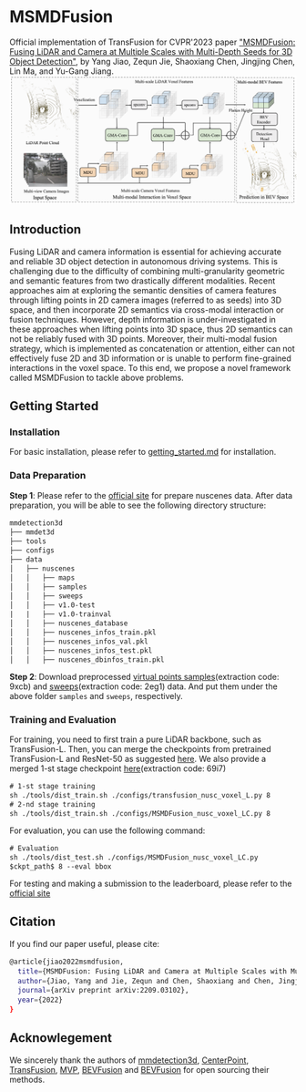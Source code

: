 # MSMDFusion

Official implementation of TransFusion for CVPR'2023 paper ["MSMDFusion: Fusing LiDAR and Camera at Multiple Scales with Multi-Depth Seeds for 3D Object Detection"](https://arxiv.org/abs/2209.03102), by Yang Jiao, Zequn Jie, Shaoxiang Chen, Jingjing Chen, Lin Ma, and Yu-Gang Jiang.
![MSMDFusion framework](https://github.com/SxJyJay/MSMDFusion/blob/main/MSMD-Framework.png)


## Introduction

Fusing LiDAR and camera information is essential for achieving accurate and reliable 3D object detection in autonomous driving systems. This is challenging due to the difficulty of combining multi-granularity geometric and semantic features from two drastically different modalities. Recent approaches aim at exploring the semantic densities of camera features through lifting points in 2D camera images (referred to as seeds) into 3D space, and then incorporate 2D semantics via cross-modal interaction or fusion techniques. However, depth information is under-investigated in these approaches when lifting points into 3D space, thus 2D semantics can not be reliably fused with 3D points. Moreover, their multi-modal fusion strategy, which is implemented as concatenation or attention, either can not effectively fuse 2D and 3D information or is unable to perform fine-grained interactions in the voxel space. To this end, we propose a novel framework called MSMDFusion to tackle above problems.


## Getting Started

### Installation

For basic installation, please refer to [getting_started.md](docs/getting_started.md) for installation.

### Data Preparation

**Step 1**: Please refer to the [official site](https://github.com/ADLab-AutoDrive/BEVFusion/blob/main/docs/getting_started.md) for prepare nuscenes data. After data preparation, you will be able to see the following directory structure:
```
mmdetection3d
├── mmdet3d
├── tools
├── configs
├── data
│   ├── nuscenes
│   │   ├── maps
│   │   ├── samples
│   │   ├── sweeps
│   │   ├── v1.0-test
|   |   ├── v1.0-trainval
│   │   ├── nuscenes_database
│   │   ├── nuscenes_infos_train.pkl
│   │   ├── nuscenes_infos_val.pkl
│   │   ├── nuscenes_infos_test.pkl
│   │   ├── nuscenes_dbinfos_train.pkl

```
**Step 2**: Download preprocessed [virtual points samples](https://pan.baidu.com/s/1IxqcGxNCFnmSZw7Dlu3Xig?pwd=9xcb)(extraction code: 9xcb) and [sweeps](https://pan.baidu.com/s/1qUeopFHCWrr35af2MGBSnw?pwd=2eg1)(extraction code: 2eg1) data. And put them under the above folder ```samples``` and ```sweeps```, respectively.

### Training and Evaluation

For training, you need to first train a pure LiDAR backbone, such as TransFusion-L. Then, you can merge the checkpoints from pretrained TransFusion-L and ResNet-50 as suggested [here](https://github.com/XuyangBai/TransFusion/issues/7#issuecomment-1115499891). We also provide a merged 1-st stage checkpoint [here](https://pan.baidu.com/s/1Lj35HXc2Ajv0yWEH6H8g_A?pwd=69i7)(extraction code: 69i7)
```
# 1-st stage training
sh ./tools/dist_train.sh ./configs/transfusion_nusc_voxel_L.py 8
# 2-nd stage training
sh ./tools/dist_train.sh ./configs/MSMDFusion_nusc_voxel_LC.py 8
```

For evaluation, you can use the following command:
```
# Evaluation
sh ./tools/dist_test.sh ./configs/MSMDFusion_nusc_voxel_LC.py $ckpt_path$ 8 --eval bbox
```

For testing and making a submission to the leaderboard, please refer to the [official site](https://mmdetection3d.readthedocs.io/en/stable/datasets/nuscenes_det.html)

## Citation
If you find our paper useful, please cite:

```bash
@article{jiao2022msmdfusion,
  title={MSMDFusion: Fusing LiDAR and Camera at Multiple Scales with Multi-Depth Seeds for 3D Object Detection},
  author={Jiao, Yang and Jie, Zequn and Chen, Shaoxiang and Chen, Jingjing and Ma, Lin and Jiang, Yu-Gang},
  journal={arXiv preprint arXiv:2209.03102},
  year={2022}
}
```

## Acknowlegement

We sincerely thank the authors of [mmdetection3d](https://github.com/open-mmlab/mmdetection3d), [CenterPoint](https://github.com/tianweiy/CenterPoint), [TransFusion](https://github.com/XuyangBai/TransFusion), [MVP](https://github.com/tianweiy/MVP), [BEVFusion](https://github.com/ADLab-AutoDrive/BEVFusion) and [BEVFusion](https://github.com/mit-han-lab/bevfusion) for open sourcing their methods.
